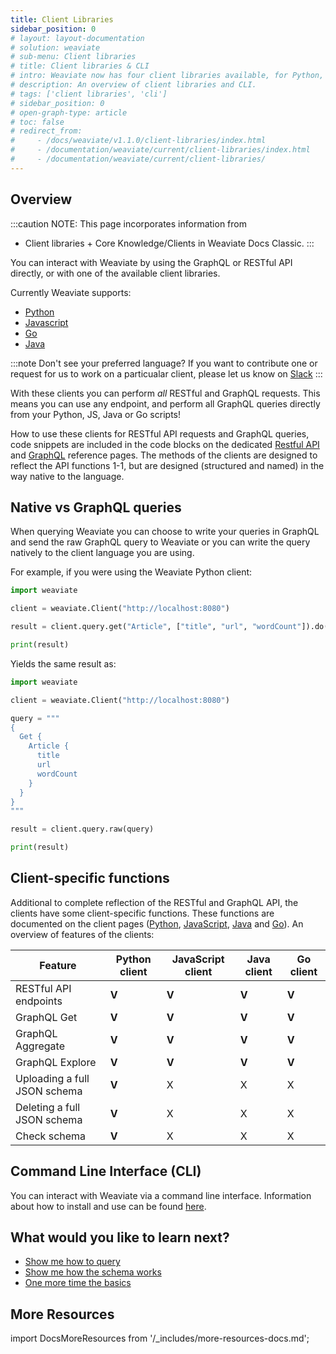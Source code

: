 ```yaml
---
title: Client Libraries
sidebar_position: 0
# layout: layout-documentation
# solution: weaviate
# sub-menu: Client libraries
# title: Client libraries & CLI
# intro: Weaviate now has four client libraries available, for Python, JavaScript, Java and Go. Additionally, you can interact with Weaviate via a command line interface (CLI).
# description: An overview of client libraries and CLI.
# tags: ['client libraries', 'cli']
# sidebar_position: 0
# open-graph-type: article
# toc: false
# redirect_from:
#     - /docs/weaviate/v1.1.0/client-libraries/index.html
#     - /documentation/weaviate/current/client-libraries/index.html
#     - /documentation/weaviate/current/client-libraries/
---
```


## Overview
:::caution NOTE:
This page incorporates information from
- Client libraries + Core Knowledge/Clients in Weaviate Docs Classic.
:::

You can interact with Weaviate by using the GraphQL or RESTful API directly, or with one of the available client libraries.

Currently Weaviate supports:

- [Python](/docs/weaviate/client-libraries/python.md)
- [Javascript](/docs/weaviate/client-libraries/javascript.md)
- [Go](/docs/weaviate/client-libraries/go.md)
- [Java](/docs/weaviate/client-libraries/java.md)

:::note Don't see your preferred language?
If you want to contribute one or request for us to work on a particualar client, please let us know on [Slack](https://join.slack.com/t/weaviate/shared_invite/zt-goaoifjr-o8FuVz9b1HLzhlUfyfddhw)
:::

With these clients you can perform *all* RESTful and GraphQL requests. This means you can use any endpoint, and perform all GraphQL queries directly from your Python, JS, Java or Go scripts!

How to use these clients for RESTful API requests and GraphQL queries, code snippets are included in the code blocks on the dedicated [Restful API](../references/rest/index.md) and [GraphQL](../references/graphql/index.md) reference pages. The methods of the clients are designed to reflect the API functions 1-1, but are designed (structured and named) in the way native to the language.

## Native vs GraphQL queries

When querying Weaviate you can choose to write your queries in GraphQL and send the raw GraphQL query to Weaviate or you can write the query natively to the client language you are using.

For example, if you were using the Weaviate Python client:

```python
import weaviate

client = weaviate.Client("http://localhost:8080")

result = client.query.get("Article", ["title", "url", "wordCount"]).do()

print(result)
```

Yields the same result as:

```python
import weaviate

client = weaviate.Client("http://localhost:8080")

query = """
{
  Get {
    Article {
      title
      url
      wordCount
    }
  }
}
"""

result = client.query.raw(query)

print(result)
```

## Client-specific functions

Additional to complete reflection of the RESTful and GraphQL API, the clients have some client-specific functions. These functions are documented on the client pages ([Python](./python.md), [JavaScript](./javascript.md), [Java](./java.md) and [Go](./go.md)). An overview of features of the clients: 

| Feature  | Python client | JavaScript client | Java client | Go client | 
| --- | --- | --- | --- | --- |
| RESTful API endpoints | **V** | **V** | **V** | **V** |
| GraphQL Get | **V** | **V** | **V** | **V** |
| GraphQL Aggregate | **V** | **V** | **V** | **V** |
| GraphQL Explore | **V** | **V** | **V** | **V** |
| Uploading a full JSON schema | **V** | X | X | X |
| Deleting a full JSON schema | **V** | X | X | X |
| Check schema | **V** | X | X | X |

## Command Line Interface (CLI)
You can interact with Weaviate via a command line interface. Information about how to install and use can be found [here](./cli.md).

## What would you like to learn next?

- [Show me how to query](../getting-started/query.md)
- [Show me how the schema works](/docs/weaviate/getting-started/schema.md)
- [One more time the basics](../core-knowledge/basics.md)

## More Resources

import DocsMoreResources from '/_includes/more-resources-docs.md';

<DocsMoreResources />
